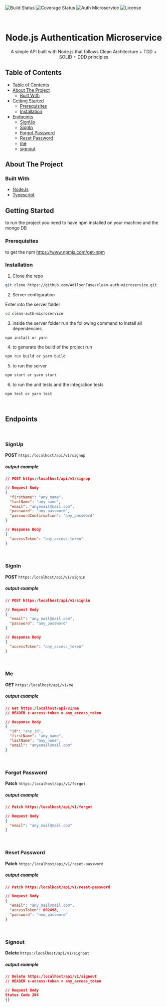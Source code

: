 <p>
  <img alt="Build Status" src="https://travis-ci.com/AdilsonFuxe/clean-auth-microservice.svg?branch=main">
  <img alt="Coverage Status" src="https://coveralls.io/repos/github/AdilsonFuxe/clean-auth-microservice/badge.svg?branch=main">
   <img alt="Auth Microservice" src="https://img.shields.io/static/v1?label=Auth%20Microservice&message=V1&color=8257E5&labelColor=000000">
   <img alt="License" src="https://img.shields.io/badge/license-MIT-brightgreen">
</p>
<!-- PROJECT LOGO -->
<br />
<p align="center">
  <a href="https://github.com/othneildrew/Best-README-Template">
  </a>

<h1 align="center">Node.js Authentication Microservice</h1>

<p align="center">
   A simple API built with Node.js that follows Clean Architecture + TDD + SOLID + DDD principles
    <br />
  </p>
</p>

<!-- TABLE OF CONTENTS -->

## Table of Contents

- [Table of Contents](#table-of-contents)
- [About The Project](#about-the-project)
  - [Built With](#built-with)
- [Getting Started](#getting-started)
  - [Prerequisites](#prerequisites)
  - [Installation](#installation)
- [Endpoints](#endpoints)
  - [SignUp](#signup)
  - [SignIn](#signin)
  - [Forgot Password](#forgot-password)
  - [Reset Password](#reset-password)
  - [me](#me)
  - [signout](#signout)

<!-- ABOUT THE PROJECT -->

## About The Project

### Built With

- [NodeJs](https://nodejs.org/)
- [Typescript](https://https://www.typescriptlang.org/)

<!-- GETTING STARTED -->

## Getting Started

to run the project you need to have npm installed on your machine and
the mongo DB

### Prerequisites

to get the npm https://www.npmjs.com/get-npm

### Installation

1. Clone the repo

```sh
git clone https://github.com/AdilsonFuxe/clean-auth-microservice.git
```

2. Server configuration

Enter into the server folder

```sh
cd clean-auth-microservice
```

3. inside the server folder run the following command to install all dependencies

```sh
npm install or yarn
```

4. to generate the build of the project run

```sh
npm run build or yarn build
```

5. to run the server

```sh
npm start or yarn start
```

6. to run the unit tests and the integration tests

```sh
npm test or yarn test
```

<br/>

## Endpoints

<br/>

### SignUp

**POST** `https:/localhost/api/v1/signup`

##### output example

```json
// POST https:/localhost/api/v1/signup

// Request Body
{
  "firstName": "any_name",
  "lastName": "any_name",
  "email": "anyemail@mail.com",
  "password": "any_password",
  "passwordConfirmation": "any_password"
}

// Response Body
{
  "accessToken": "any_access_token"
}
```

<br/>

### SignIn

**POST** `https:/localhost/api/v1/signin`

##### output example

```json
// POST https:/localhost/api/v1/signin

// Request Body
{
  "email": "any_mail@mail.com",
  "password": "any_password"
}

// Response Body
{
  "accessToken": "any_access_token"
}
```

<br/>

### Me

**GET** `https:/localhost/api/v1/me`

##### output example

```json
// Get https:/localhost/api/v1/me
// HEADER x-access-token = any_access_token

// Response Body
{
  "id": "any_id",
  "firstName": "any_name",
  "lastName": "any_name",
  "email": "anyemail@mail.com"
}
```

<br/>

### Forgot Password

**Patch** `https:/localhost/api/v1/forgot`

##### output example

```json
// Patch https:/localhost/api/v1/forgot

// Request Body
{
  "email": "any_mail@mail.com"
}
```

<br/>

### Reset Password

**Patch** `https:/localhost/api/v1/reset-password`

##### output example

```json
// Patch https:/localhost/api/v1/reset-password

// Request Body
{
  "email": "any_mail@mail.com",
  "accessToken": 092498,
  "password": "new_password"
}
```

<br/>

### Signout

**Delete** `https:/localhost/api/v1/signout`

##### output example

```json
// Delete https:/localhost/api/v1/signout
// HEADER x-access-token = any_access_token

// Request Body
Status Code 204
{}
```
